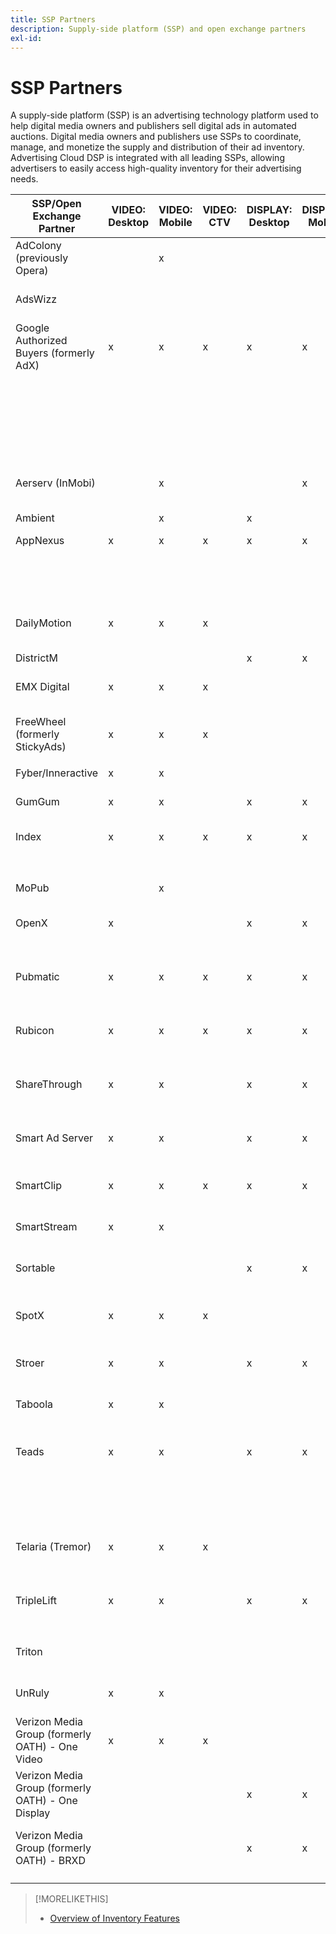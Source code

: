 ```yaml
---
title: SSP Partners
description: Supply-side platform (SSP) and open exchange partners
exl-id: 
---
```

# SSP Partners

A supply-side platform (SSP) is an advertising technology platform used to help digital media owners and publishers sell digital ads in automated auctions. Digital media owners and publishers use SSPs to coordinate, manage, and monetize the supply and distribution of their ad inventory. Advertising Cloud DSP is integrated with all leading SSPs, allowing advertisers to easily access high-quality inventory for their advertising needs.

| SSP/Open Exchange Partner                         | VIDEO: Desktop | VIDEO: Mobile | VIDEO: CTV | DISPLAY: Desktop | DISPLAY: Mobile | NATIVE: Video | NATIVE: Display | AUDIO: Desktop | AUDIO: Mobile | Programmatic Guaranteed Support | Seat ID                              | Region                  | Supported Currency |   |
|---------------------------------------------------|----------------|---------------|------------|------------------|-----------------|---------------|-----------------|----------------|---------------|---------------------------------|--------------------------------------|-------------------------|--------------------|---|
| AdColony (previously Opera)                       |                | x             |            |                  |                 |               |                 |                |               | No                              | TubeMogul                            | Global                  | USD                |   |
| AdsWizz                                           |                |               |            |                  |                 |               |                 | x              | x             | No                              | Adobe Advertising Cloud              | Global                  | USD, EUR, GBP      |   |
| Google Authorized Buyers (formerly AdX)           | x              | x             | x          | x                | x               |               |                 | x              | x             | Yes                             | Adobe NA - 44912714                  | Global                  | USD, BRL           |   |
|                                                   |                |               |            |                  |                 |               |                 |                |               |                                 | Adobe EU - 94893418                  |                         |                    |   |
|                                                   |                |               |            |                  |                 |               |                 |                |               |                                 | Adobe APAC - 89185975                |                         |                    |   |
| Aerserv (InMobi)                                  |                | x             |            |                  | x               |               |                 |                |               | No                              | TubeMogul or Adobe Advertising Cloud | North America           | USD                |   |
| Ambient                                           |                | x             |            | x                |                 |               |                 | x              | x             | Yes                             | TubeMogul                            | SEA                     | USD                |   |
| AppNexus                                          | x              | x             | x          | x                | x               |               |                 |                |               | No                              | Video Seat ID: 9094                  | Global                  | USD                |   |
|                                                   |                |               |            |                  |                 |               |                 |                |               |                                 | Display Seat ID: 3939                |                         |                    |   |
| DailyMotion                                       | x              | x             | x          |                  |                 |               |                 |                |               | No                              | TubeMogul or Adobe Advertising Cloud | US + EMEA               | USD, EUR           |   |
| DistrictM                                         |                |               |            | x                | x               |               |                 |                |               | No                              | Adobe                                | US/CA                   | USD                |   |
| EMX Digital                                       | x              | x             | x          |                  |                 |               |                 |                |               | No                              | Adobe Advertising Cloud              | US/CA                   | USD                |   |
| FreeWheel (formerly StickyAds)                    | x              | x             | x          |                  |                 |               |                 |                |               | Yes                             | TubeMogul or Adobe Advertising Cloud | Global                  | USD, EUR, AUD, GBP |   |
|                                                   |                |               |            |                  |                 |               |                 |                |               |                                 |                                      |                         |                    |   |
| Fyber/Inneractive                                 | x              | x             |            |                  |                 |               |                 |                |               | No                              | TubeMogul                            | Global                  | USD                |   |
| GumGum                                            | x              | x             |            | x                | x               |               |                 |                |               | No                              | Adobe Advertising Cloud              | US/CA                   | USD                |   |
| Index                                             | x              | x             | x          | x                | x               |               |                 |                |               | No                              | Adobe Display                        | Global                  | USD                |   |
|                                                   |                |               |            |                  |                 |               |                 |                |               |                                 | Adobe Video                          |                         |                    |   |
| MoPub                                             |                | x             |            |                  |                 |               |                 |                |               | No                              | TubeMogul                            | Global                  | USD                |   |
| OpenX                                             | x              |               |            | x                | x               |               |                 |                |               | Yes                             | TubeMogul or Adobe Advertising Cloud | Global                  | USD                |   |
| Pubmatic                                          | x              | x             | x          | x                | x               |               |                 |                |               | No                              | TubeMogul or Adobe Advertising Cloud | Global                  | USD                |   |
| Rubicon                                           | x              | x             | x          | x                | x               |               |                 | x              | x             | Yes                             | TubeMogul or Adobe Advertising Cloud | Global                  | USD                |   |
| ShareThrough                                      | x              | x             |            | x                | x               | x             | x               |                |               | No                              | TubeMogul or Adobe Advertising Cloud | Global                  | USD                |   |
| Smart Ad Server                                   | x              | x             |            | x                | x               |               |                 |                |               | No                              | TubeMogul or Adobe Advertising Cloud | Global                  | USD, EUR           |   |
| SmartClip                                         | x              | x             | x          | x                | x               |               |                 |                |               | No                              | Adobe Advertising Cloud              | EMEA                    | All Currencies     |   |
| SmartStream                                       | x              | x             |            |                  |                 |               |                 |                |               | No                              | Adobe Advertising Cloud              | EMEA                    | EUR, USD           |   |
| Sortable                                          |                |               |            | x                | x               |               |                 |                |               | No                              | Adobe Advertising Cloud              | CA                      | USD                |   |
| SpotX                                             | x              | x             | x          |                  |                 |               |                 |                |               | Yes                             | TubeMogul or Adobe Advertising Cloud | Global                  | USD                |   |
| Stroer                                            | x              | x             |            | x                | x               |               |                 |                |               | No                              | Adobe Advertising Cloud              | EMEA                    | USD                |   |
| Taboola                                           | x              | x             |            |                  |                 |               |                 |                |               | No                              | Adobe Advertising Cloud              | US/CA                   | USD                |   |
| Teads                                             | x              | x             |            | x                | x               |               |                 |                |               | No                              | TubeMogul or Adobe Advertising Cloud | Oustream Video = Global | USD                |   |
|                                                   |                |               |            |                  |                 |               |                 |                |               |                                 |                                      | Display = NA + EMEA     |                    |   |
| Telaria (Tremor)                                  | x              | x             | x          |                  |                 |               |                 |                |               | Yes                             | TubeMogul or Adobe Advertising Cloud | Global                  | AUD, USD           |   |
| TripleLift                                        | x              | x             |            | x                | x               | x             | x               |                |               | No                              | TubeMogul or Adobe Advertising Cloud | Global                  | USD                |   |
|                                                   |                |               |            |                  |                 |               |                 |                |               |                                 |                                      |                         |                    |   |
| Triton                                            |                |               |            |                  |                 |               |                 | x              | x             | No                              | Adobe Advertising Cloud              | Global                  | USD                |   |
| UnRuly                                            | x              | x             |            |                  |                 |               |                 |                |               | No                              | Adobe Advertising Cloud              | US + EMEA               | USD                |   |
| Verizon Media Group (formerly OATH) - One Video   | x              | x             | x          |                  |                 |               |                 |                |               | No                              | TubeMogul or Adobe Advertising Cloud | Global                  | USD                |   |
| Verizon Media Group (formerly OATH) - One Display |                |               |            | x                | x               |               |                 |                |               | No                              | TubeMogul or Adobe Advertising Cloud | Global                  | USD                |   |
| Verizon Media Group (formerly OATH) - BRXD        |                |               |            | x                | x               |               |                 |                |               | No                              | TubeMogul or Adobe Advertising Cloud | Global                  | USD                |   |
|                                                   |                |               |            |                  |                 |               |                 |                |               |                                 |                                      |                         |                    |   |
|                                                   |                |               |            |                  |                 |               |                 |                |               |                                 |                                      |                         |                    |   |

>[!MORELIKETHIS]
>
>* [Overview of Inventory Features](ssp-partners.md)
